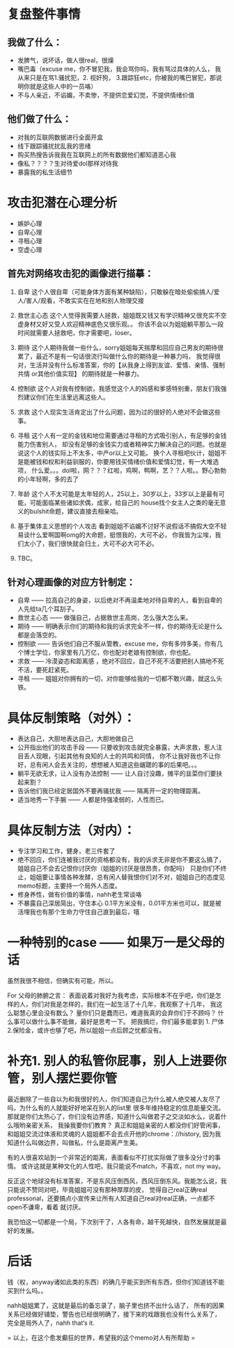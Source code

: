 # 复盘整件事情 
## 我做了什么： 
- 发脾气，说坏话，做人很real，很燥
- 嘴巴毒（excuse me，你不冒犯我，我会骂你吗，我有骂过具体的人么，
我从来只是在骂1.骚扰犯，2. 视奸狗， 3.跟踪狂etc，你被我的嘴巴冒犯，那说明你就是这些人中的一员咯） 
- 不与人亲近，不谄媚，不卖惨，不提供恋爱幻觉，不提供情绪价值

## 他们做了什么： 
- 对我的互联网数据进行全面开盒
- 线下跟踪骚扰扰乱我的思绪
- 购买热搜告诉我我在互联网上的所有数据他们都知道恶心我
- 像私？？？？生对待爱dol那样对待我
- 暴露我的私生活细节

# 攻击犯潜在心理分析
- 嫉妒心理
- 自卑心理
- 寻租心理
- 空虚心理 

## 首先对网络攻击犯的画像进行描摹：
1. 自卑
这个人很自卑（可能身体方面有某种缺陷），只敢躲在暗处偷偷搞人/爱人/害人/观看，不敢实实在在地和别人物理交接

2. 救世主心态
这个人觉得我需要人拯救，姐姐既又钱又有学识精神又很充实不空虚身材又好又受人欢迎精神底色又很乐观。。
你该不会以为姐姐躺平那么一段时间就需要人拯救吧，你才需要吧，loser。

3. 期待
这个人期待我做一些什么，sorry姐姐每天揣摩和回应自己男友的期待很累了，最近不是有一句话很流行叫做什么你的期待是一种暴力吗，
我觉得很对，生活并没有什么标准答案，你的【从我身上得到友谊、爱情、亲情、强制共情 or其他价值实现】
的期待就是一种暴力。

4. 控制欲
这个人对我有控制欲，我感觉这个人的妈感和爹感特别重，朋友们我强烈建议你们在生活里远离这些人。

5. 求救
这个人现实生活肯定出了什么问题，因为过的很好的人绝对不会做这些事。

6. 寻租
这个人有一定的金钱和地位需要通过寻租的方式吸引别人，有足够的金钱能力伤害别人，
却没有足够的金钱实力或者精神实力解决自己的问题。也就是说这个人的钱实际上不太多，中产or以上又可能。
换个人寻租吧伙计，姐姐不是能被钱和权和利益驯服的，你要用钱买情绪价值和爱情幻觉，有一大堆选项，
什么爱。。。dol啦，网？？？红啦，鸡啊，鸭啊，艺？？人啦。。野心勃勃的小年轻啊，多的去了

8. 年龄
这个人不太可能是太年轻的人，25以上，30岁以上，33岁以上是最有可能，可能面临某些诸如求偶，成家，给自己的
house找个女主人之类的毫无意义的bulshit命题，建议直接去相亲哈。 

9. 基于集体主义思想的个人攻击
看到姐姐不谄媚不讨好不说假话不搞假大空不轻易谈什么爱啊国啊omg的大命题，挺恨我的，大可不必，
你我皆为尘埃，我们太小了，我们很快就会归土，大可不必大可不必。

10. TBC。


## 针对心理画像的对应方针制定： 
- 自卑 —— 拉高自己的身姿，以后绝对不再温柔地对待自卑的人，看到自卑的人先给ta几个耳刮子。
- 救世主心态 —— 做强自己，占据救世主高岗，怎么强大怎么来。
- 期待 —— 明确表示你们的期待和我的诉求完全不一样，你的期待无论是什么都是会落空的。
- 控制欲 —— 告诉他们自己不服从管教，excuse me，你有多帅多美，你有几个博士学位，你家里有几万亿，你也配对老娘有控制欲，你也配。
- 求救 —— 冷漠姿态和距离感 ，绝对不回应，自己不死不活要把别人搞地不死不活，要死赶紧死。
- 寻租 —— 姐姐对你拥有的一切，对你能够给我的一切都不敢兴趣，就这么头铁。

# 具体反制策略（对外）：
- 表达自己，大胆地表达自己，大胆地做自己 
- 公开指出他们的攻击手段 —— 只要收到攻击就完全暴露，大声求救，惹人注目丢人现眼，引起其他有良知的人士的共鸣和同情，
                      你不让我好我也不让你好，总有闲人会去关注的，想想被人知道这些龌蹉的事的后果吧。。。
- 躺平无欲无求，让人没有办法控制 —— 让人自讨没趣，摊平的韭菜你们要扶起来割？
- 告诉他们我已经定居国外不要再骚扰我 —— 隔离开一定的物理距离。
- 适当地秀一下手腕 —— 人都是恃强凌弱的，人性而已。

# 具体反制方法（对内）： 
- 专注学习和工作，健身，老三件套了
- 绝不回应，你们连被我讨厌的资格都没有，我的诉求无非是你不要这么搞了，姐姐自己不会去记恨你讨厌你（姐姐的讨厌是很昂贵，你配吗）
          只是你们不终止，姐姐要让事情各种发酵，总有闲人替我恨你们对不对，姐姐自己的态度见memo标题，主要持一个局外人态度。                              
- 修身养性，做有价值的事情，nahh老生常谈咯
- 不暴露自己深居简出，守住本心 0.1平方米没有，0.01平方米也可以，就是被活埋我也有那个生命力守住自己直到最后，嘻

# 一种特别的case —— 如果万一是父母的话
虽然我很不相信，但确实有可能，所以。

For 父母的肺腑之言：
表面说着对我好为我考虑，实际根本不在乎吧，你们是怎样的人，你们对我是怎样的，我们在一起生活了十几年，我观察了十几年，
我这么聪慧心里会没有数么？ 量你们只是蠢而已，难道我真的会弃你们于不顾吗？ 
什么事可以做什么事不能做，最好是思考一下。
把我搞烂，你们最多能拿到 1. 尸体 2.保险金，或许也够了吧，所以姐姐一点后顾之忧都没有。

# 补充1. 别人的私管你屁事，别人上进要你管，别人摆烂要你管
最近删除了一些自以为和我很好的人，你们知道自己为什么被人绝交被人友尽了吗，为什么有的人就能好好地呆在别人的list里
很多年维持稳定的信息能量交流。那就是你们太热心了，你们没有边界感，知道什么叫做君子之交淡如水么，说着什么哦哟亲密关系，
我操我要你们教育？ 真正和姐姐亲密的人都没你们好管闲事，和姐姐交流过体液和灵魂的人姐姐都不会去点开他的chrome：//history,
因为我知道什么叫做边界，叫做私，什么是距离产生美。

有的人很喜欢站到一个非常近的距离，表面看似不打扰实际做了很多没分寸的事情。
或许这就是某种文化的人性吧，我只能说不match，不喜欢，not my way。

反正这个地球没有标准答案，不是东风压倒西风，西风压倒东风。我能怎么说，我只能说不赞同对吧，毕竟姐姐可没有那种厚厚的皮，
觉得自己real正确real professonal，还要搞点小宣传来让所有人知道自己real对real正确，一点都不open不谦卑，看着
就讨厌。

我恐怕这一切都是一个局，下次别干了，人各有命，越干死越快，自然发展就是最好的发展。

# 后话
钱（权，anyway诸如此类的东西）的确几乎能买到所有东西，但你们知道钱不能买到什么吗。。

nahh姐姐累了，这就是最后的备忘录了，脑子里也挤不出什么话了，
所有的因果关系已经做好铺垫，警告也已经很明确了，接下来的戏跟我也没有什么关系了，
完全是局外人了，nahh that‘s it.


= 以上，在这个愈发癫狂的世界，希望我的这个memo对人有所帮助 =


